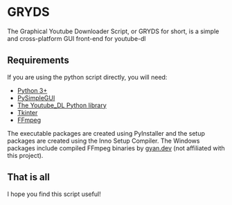 # GRYDS
The Graphical Youtube Downloader Script, or GRYDS for short, is a simple and cross-platform GUI front-end for youtube-dl

## Requirements
If you are using the python script directly, you will need:

* [Python 3+](https://www.python.org/)
* [PySimpleGUI](https://pypi.org/project/PySimpleGUI/)
* [The Youtube_DL Python library](https://pypi.org/project/youtube_dl/)
* [Tkinter](https://tkdocs.com/index.html)
* [FFmpeg](https://ffmpeg.org/)

The executable packages are created using PyInstaller and the setup packages are created using the Inno Setup Compiler. The Windows packages include compiled FFmpeg binaries by [gyan.dev](https://www.gyan.dev/ffmpeg/builds/) (not affiliated with this project).

## That is all
I hope you find this script useful!
